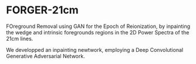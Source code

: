 # FORGER-21cm
FOreground Removal using GAN for the Epoch of Reionization, by inpainting the wedge and intrinsic foregrounds regions in the 2D Power Spectra of the 21cm lines.

We developped an inpainting newtwork, employing a Deep Convolutional Generative Adversarial Network.

